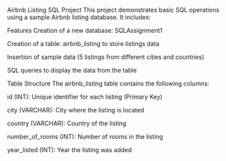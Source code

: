 Airbnb Listing SQL Project
This project demonstrates basic SQL operations using a sample Airbnb listing database. It includes:

Features
Creation of a new database: SQLAssignment1

Creation of a table: airbnb_listing to store listings data

Insertion of sample data (5 listings from different cities and countries)

SQL queries to display the data from the table

Table Structure
The airbnb_listing table contains the following columns:

id (INT): Unique identifier for each listing (Primary Key)

city (VARCHAR): City where the listing is located

country (VARCHAR): Country of the listing

number_of_rooms (INT): Number of rooms in the listing

year_listed (INT): Year the listing was added
